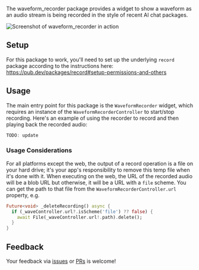 The waveform_recorder package provides a widget to show a waveform as an audio stream is being recorded in the style of recent AI chat packages.

![Screenshot of waveform_recorder in action](https://raw.githubusercontent.com/csells/waveform_recorder/refs/heads/main/readme/screenshot3.png)

## Setup

For this package to work, you'll need to set up the underlying `record` package according to the instructions here: https://pub.dev/packages/record#setup-permissions-and-others

## Usage

The main entry point for this package is the `WaveformRecorder` widget, which requires an instance of the `WaveformRecorderController` to start/stop recording. Here's an example of using the recorder to record and then playing back the recorded audio:

```dart
TODO: update
```

### Usage Considerations

For all platforms except the web, the output of a record operation is a file on your hard drive; it's your app's responsibility to remove this temp file when it's done with it. When executing on the web, the URL of the recorded audio will be a blob URL but otherwise, it will be a URL with a `file` scheme. You can get the path to that file from the `WaveformRecorderController.url` property, e.g.

```dart
Future<void> _deleteRecording() async {
  if (_waveController.url?.isScheme('file') ?? false) {
    await File(_waveController.url!.path).delete();
  }
}
```

## Feedback

Your feedback via [issues](https://github.com/csells/waveform_recorder/issues) or [PRs](https://github.com/csells/waveform_recorder/pulls) is welcome!